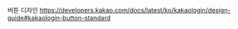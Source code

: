 버튼 디자인
https://developers.kakao.com/docs/latest/ko/kakaologin/design-guide#kakaologin-button-standard

